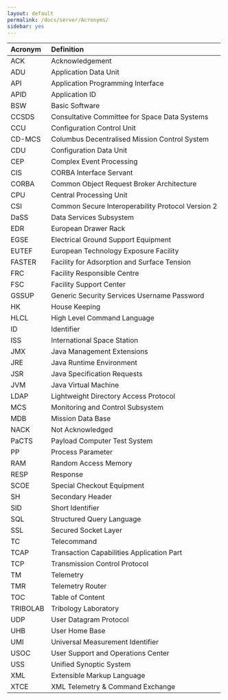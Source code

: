 ```yaml
---
layout: default
permalink: /docs/server/Acronyms/
sidebar: yes
---
```




|Acronym|Definition|
|:---|:---|
|ACK|Acknowledgement|
|ADU|Application Data Unit|
|API|Application Programming Interface|
|APID|Application ID|
|BSW|Basic Software |
|CCSDS|Consultative Committee for Space Data Systems|
|CCU|Configuration Control Unit|
|CD-MCS|Columbus Decentralised Mission Control System|
|CDU|Configuration Data Unit|
|CEP|Complex Event Processing|
|CIS|CORBA Interface Servant|
|CORBA|Common Object Request Broker Architecture|
|CPU|Central Processing Unit|
|CSI|Common Secure Interoperability Protocol Version 2|
|DaSS|Data Services Subsystem|
|EDR|European Drawer Rack|
|EGSE|Electrical Ground Support Equipment|
|EUTEF|European Technology Exposure Facility|
|FASTER|Facility for Adsorption and Surface Tension|
|FRC|Facility Responsible Centre|
|FSC|Facility Support Center|
|GSSUP|Generic Security Services Username Password|
|HK|House Keeping|
|HLCL|High Level Command Language|
|ID|Identifier|
|ISS|International Space Station|
|JMX|Java Management Extensions|
|JRE|Java Runtime Environment|
|JSR|Java Specification Requests|
|JVM|Java Virtual Machine|
|LDAP|Lightweight Directory Access Protocol|
|MCS|Monitoring and Control Subsystem|
|MDB|Mission Data Base|
|NACK|Not Acknowledged|
|PaCTS|Payload Computer Test System|
|PP|Process Parameter|
|RAM|Random Access Memory|
|RESP|Response|
|SCOE|Special Checkout Equipment|
|SH|Secondary Header|
|SID|Short Identifier|
|SQL|Structured Query Language|
|SSL|Secured Socket Layer|
|TC|Telecommand|
|TCAP|Transaction Capabilities Application Part|
|TCP|Transmission Control Protocol|
|TM|Telemetry|
|TMR|Telemetry Router|
|TOC|Table of Content|
|TRIBOLAB|Tribology Laboratory|
|UDP|User Datagram Protocol|
|UHB|User Home Base|
|UMI|Universal Measurement Identifier|
|USOC|User Support and Operations Center|
|USS|Unified Synoptic System|
|XML|Extensible Markup Language|
|XTCE|XML Telemetry & Command Exchange|

